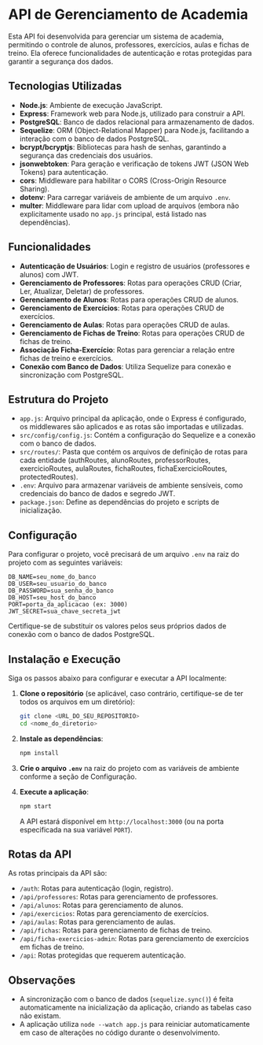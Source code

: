 # API de Gerenciamento de Academia

Esta API foi desenvolvida para gerenciar um sistema de academia, permitindo o controle de alunos, professores, exercícios, aulas e fichas de treino. Ela oferece funcionalidades de autenticação e rotas protegidas para garantir a segurança dos dados.



## Tecnologias Utilizadas

- **Node.js**: Ambiente de execução JavaScript.
- **Express**: Framework web para Node.js, utilizado para construir a API.
- **PostgreSQL**: Banco de dados relacional para armazenamento de dados.
- **Sequelize**: ORM (Object-Relational Mapper) para Node.js, facilitando a interação com o banco de dados PostgreSQL.
- **bcrypt/bcryptjs**: Bibliotecas para hash de senhas, garantindo a segurança das credenciais dos usuários.
- **jsonwebtoken**: Para geração e verificação de tokens JWT (JSON Web Tokens) para autenticação.
- **cors**: Middleware para habilitar o CORS (Cross-Origin Resource Sharing).
- **dotenv**: Para carregar variáveis de ambiente de um arquivo `.env`.
- **multer**: Middleware para lidar com upload de arquivos (embora não explicitamente usado no `app.js` principal, está listado nas dependências).




## Funcionalidades

- **Autenticação de Usuários**: Login e registro de usuários (professores e alunos) com JWT.
- **Gerenciamento de Professores**: Rotas para operações CRUD (Criar, Ler, Atualizar, Deletar) de professores.
- **Gerenciamento de Alunos**: Rotas para operações CRUD de alunos.
- **Gerenciamento de Exercícios**: Rotas para operações CRUD de exercícios.
- **Gerenciamento de Aulas**: Rotas para operações CRUD de aulas.
- **Gerenciamento de Fichas de Treino**: Rotas para operações CRUD de fichas de treino.
- **Associação Ficha-Exercício**: Rotas para gerenciar a relação entre fichas de treino e exercícios.
- **Conexão com Banco de Dados**: Utiliza Sequelize para conexão e sincronização com PostgreSQL.




## Estrutura do Projeto

- `app.js`: Arquivo principal da aplicação, onde o Express é configurado, os middlewares são aplicados e as rotas são importadas e utilizadas.
- `src/config/config.js`: Contém a configuração do Sequelize e a conexão com o banco de dados.
- `src/routes/`: Pasta que contém os arquivos de definição de rotas para cada entidade (authRoutes, alunoRoutes, professorRoutes, exercicioRoutes, aulaRoutes, fichaRoutes, fichaExercicioRoutes, protectedRoutes).
- `.env`: Arquivo para armazenar variáveis de ambiente sensíveis, como credenciais do banco de dados e segredo JWT.
- `package.json`: Define as dependências do projeto e scripts de inicialização.




## Configuração

Para configurar o projeto, você precisará de um arquivo `.env` na raiz do projeto com as seguintes variáveis:

```
DB_NAME=seu_nome_do_banco
DB_USER=seu_usuario_do_banco
DB_PASSWORD=sua_senha_do_banco
DB_HOST=seu_host_do_banco
PORT=porta_da_aplicacao (ex: 3000)
JWT_SECRET=sua_chave_secreta_jwt
```

Certifique-se de substituir os valores pelos seus próprios dados de conexão com o banco de dados PostgreSQL.


## Instalação e Execução

Siga os passos abaixo para configurar e executar a API localmente:

1.  **Clone o repositório** (se aplicável, caso contrário, certifique-se de ter todos os arquivos em um diretório):

    ```bash
    git clone <URL_DO_SEU_REPOSITORIO>
    cd <nome_do_diretorio>
    ```

2.  **Instale as dependências**:

    ```bash
    npm install
    ```

3.  **Crie o arquivo `.env`** na raiz do projeto com as variáveis de ambiente conforme a seção de Configuração.

4.  **Execute a aplicação**:

    ```bash
    npm start
    ```

    A API estará disponível em `http://localhost:3000` (ou na porta especificada na sua variável `PORT`).






## Rotas da API

As rotas principais da API são:

-   `/auth`: Rotas para autenticação (login, registro).
-   `/api/professores`: Rotas para gerenciamento de professores.
-   `/api/alunos`: Rotas para gerenciamento de alunos.
-   `/api/exercicios`: Rotas para gerenciamento de exercícios.
-   `/api/aulas`: Rotas para gerenciamento de aulas.
-   `/api/fichas`: Rotas para gerenciamento de fichas de treino.
-   `/api/ficha-exercicios-admin`: Rotas para gerenciamento de exercícios em fichas de treino.
-   `/api`: Rotas protegidas que requerem autenticação.


## Observações

-   A sincronização com o banco de dados (`sequelize.sync()`) é feita automaticamente na inicialização da aplicação, criando as tabelas caso não existam.
-   A aplicação utiliza `node --watch app.js` para reiniciar automaticamente em caso de alterações no código durante o desenvolvimento.


